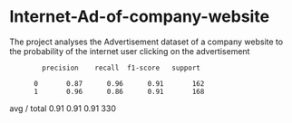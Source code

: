 # Internet-Ad-of-company-website

The project analyses the Advertisement dataset of a company website to the probability of the internet user clicking on the advertisement 

            precision    recall  f1-score   support

          0       0.87      0.96      0.91       162
          1       0.96      0.86      0.91       168

avg / total       0.91      0.91      0.91       330
